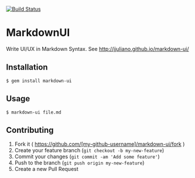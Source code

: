 [![Build Status](https://travis-ci.org/jjuliano/markdown-ui.svg)](https://travis-ci.org/jjuliano/markdown-ui)

# MarkdownUI

Write UI/UX in Markdown Syntax. See http://jjuliano.github.io/markdown-ui/

## Installation

    $ gem install markdown-ui

## Usage

    $ markdown-ui file.md

## Contributing

1. Fork it ( https://github.com/[my-github-username]/markdown-ui/fork )
2. Create your feature branch (`git checkout -b my-new-feature`)
3. Commit your changes (`git commit -am 'Add some feature'`)
4. Push to the branch (`git push origin my-new-feature`)
5. Create a new Pull Request
